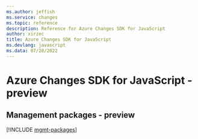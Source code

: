 ```yaml
---
ms.author: jeffish
ms.service: changes
ms.topic: reference
description: Reference for Azure Changes SDK for JavaScript
author: xirzec
title: Azure Changes SDK for JavaScript
ms.devlang: javascript
ms.data: 07/28/2022
---
```

# Azure Changes SDK for JavaScript - preview

## Management packages - preview
[!INCLUDE [mgmt-packages](changes-mgmt-index.md)]
